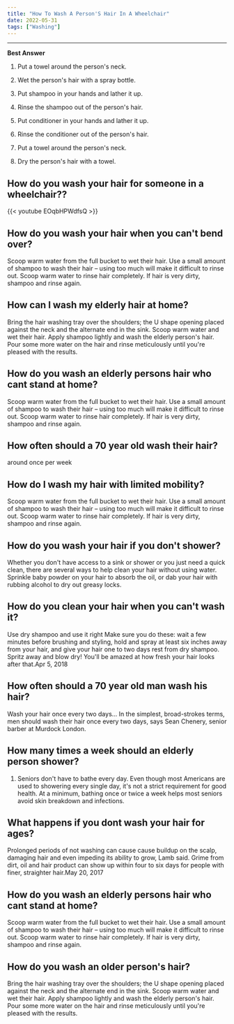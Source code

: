 ```yaml
---
title: "How To Wash A Person'S Hair In A Wheelchair"
date: 2022-05-31
tags: ["Washing"]
---
```


---
**Best Answer**


1. Put a towel around the person's neck.

2. Wet the person's hair with a spray bottle.

3. Put shampoo in your hands and lather it up.

4. Rinse the shampoo out of the person's hair.

5. Put conditioner in your hands and lather it up.

6. Rinse the conditioner out of the person's hair.

7. Put a towel around the person's neck.

8. Dry the person's hair with a towel.

## How do you wash your hair for someone in a wheelchair??

{{< youtube EOqbHPWdfsQ >}}

## How do you wash your hair when you can't bend over?
Scoop warm water from the full bucket to wet their hair. Use a small amount of shampoo to wash their hair – using too much will make it difficult to rinse out. Scoop warm water to rinse hair completely. If hair is very dirty, shampoo and rinse again.

## How can I wash my elderly hair at home?
Bring the hair washing tray over the shoulders; the U shape opening placed against the neck and the alternate end in the sink. Scoop warm water and wet their hair. Apply shampoo lightly and wash the elderly person's hair. Pour some more water on the hair and rinse meticulously until you're pleased with the results.

## How do you wash an elderly persons hair who cant stand at home?
Scoop warm water from the full bucket to wet their hair. Use a small amount of shampoo to wash their hair – using too much will make it difficult to rinse out. Scoop warm water to rinse hair completely. If hair is very dirty, shampoo and rinse again.

## How often should a 70 year old wash their hair?
around once per week

## How do I wash my hair with limited mobility?
Scoop warm water from the full bucket to wet their hair. Use a small amount of shampoo to wash their hair – using too much will make it difficult to rinse out. Scoop warm water to rinse hair completely. If hair is very dirty, shampoo and rinse again.

## How do you wash your hair if you don't shower?
Whether you don't have access to a sink or shower or you just need a quick clean, there are several ways to help clean your hair without using water. Sprinkle baby powder on your hair to absorb the oil, or dab your hair with rubbing alcohol to dry out greasy locks.

## How do you clean your hair when you can't wash it?
Use dry shampoo and use it right Make sure you do these: wait a few minutes before brushing and styling, hold and spray at least six inches away from your hair, and give your hair one to two days rest from dry shampoo. Spritz away and blow dry! You'll be amazed at how fresh your hair looks after that.Apr 5, 2018

## How often should a 70 year old man wash his hair?
Wash your hair once every two days... In the simplest, broad-strokes terms, men should wash their hair once every two days, says Sean Chenery, senior barber at Murdock London.

## How many times a week should an elderly person shower?
1. Seniors don't have to bathe every day. Even though most Americans are used to showering every single day, it's not a strict requirement for good health. At a minimum, bathing once or twice a week helps most seniors avoid skin breakdown and infections.

## What happens if you dont wash your hair for ages?
Prolonged periods of not washing can cause cause buildup on the scalp, damaging hair and even impeding its ability to grow, Lamb said. Grime from dirt, oil and hair product can show up within four to six days for people with finer, straighter hair.May 20, 2017

## How do you wash an elderly persons hair who cant stand at home?
Scoop warm water from the full bucket to wet their hair. Use a small amount of shampoo to wash their hair – using too much will make it difficult to rinse out. Scoop warm water to rinse hair completely. If hair is very dirty, shampoo and rinse again.

## How do you wash an older person's hair?
Bring the hair washing tray over the shoulders; the U shape opening placed against the neck and the alternate end in the sink. Scoop warm water and wet their hair. Apply shampoo lightly and wash the elderly person's hair. Pour some more water on the hair and rinse meticulously until you're pleased with the results.

